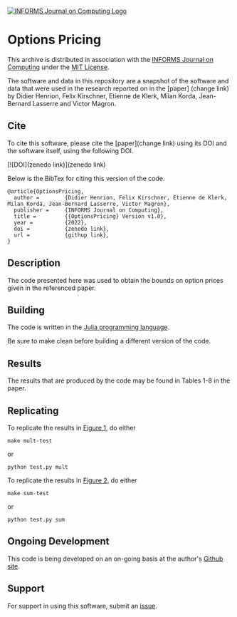 [![INFORMS Journal on Computing Logo](https://INFORMSJoC.github.io/logos/INFORMS_Journal_on_Computing_Header.jpg)](https://pubsonline.informs.org/journal/ijoc)

# Options Pricing

This archive is distributed in association with the [INFORMS Journal on
Computing](https://pubsonline.informs.org/journal/ijoc) under the [MIT License](LICENSE).

The software and data in this repository are a snapshot of the software and data
that were used in the research reported on in the [paper] (change link) by Didier Henrion, Felix Kirschner, Etienne de Klerk, Milan Korda, Jean-Bernard Lasserre and Victor Magron.


## Cite

To cite this software, please cite the [paper](change link) using its DOI and the software itself, using the following DOI.

[![DOI](zenedo link)](zenedo link)

Below is the BibTex for citing this version of the code.

```
@article{OptionsPricing,
  author =        {Didier Henrion, Felix Kirschner, Etienne de Klerk, Milan Korda, Jean-Bernard Lasserre, Victor Magron},
  publisher =     {INFORMS Journal on Computing},
  title =         {{OptionsPricing} Version v1.0},
  year =          {2022},
  doi =           {zenedo link},
  url =           {githup link},
}  
```

## Description

The code presented here was used to obtain the bounds on option prices given in the referenced paper. 

## Building

The code is written in the [Julia programming language](https://julialang.org).

Be sure to make clean before building a different version of the code.

## Results

The results that are produced by the code may be found in Tables 1-8 in the paper. 

## Replicating

To replicate the results in [Figure 1](results/mult-test), do either

```
make mult-test
```
or
```
python test.py mult
```
To replicate the results in [Figure 2](results/sum-test), do either

```
make sum-test
```
or
```
python test.py sum
```

## Ongoing Development

This code is being developed on an on-going basis at the author's
[Github site](https://github.com/tkralphs/JoCTemplate).

## Support

For support in using this software, submit an
[issue](https://github.com/tkralphs/JoCTemplate/issues/new).
